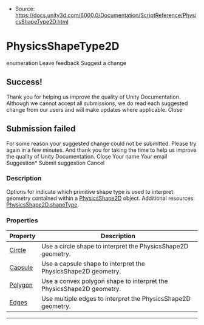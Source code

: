 * Source: https://docs.unity3d.com/6000.0/Documentation/ScriptReference/PhysicsShapeType2D.html

# PhysicsShapeType2D
enumeration
Leave feedback
Suggest a change
## Success!
Thank you for helping us improve the quality of Unity Documentation. Although we cannot accept all submissions, we do read each suggested change from our users and will make updates where applicable.
Close
## Submission failed
For some reason your suggested change could not be submitted. Please <a>try again</a> in a few minutes. And thank you for taking the time to help us improve the quality of Unity Documentation.
Close
Your name Your email Suggestion* Submit suggestion
Cancel
### Description
Options for indicate which primitive shape type is used to interpret geometry contained within a [PhysicsShape2D](https://docs.unity3d.com/6000.0/Documentation/ScriptReference/PhysicsShape2D.html) object.
Additional resources: [PhysicsShape2D.shapeType](https://docs.unity3d.com/6000.0/Documentation/ScriptReference/PhysicsShape2D-shapeType.html).
### Properties
Property | Description  
---|---  
[Circle](https://docs.unity3d.com/6000.0/Documentation/ScriptReference/PhysicsShapeType2D.Circle.html) | Use a circle shape to interpret the PhysicsShape2D geometry.  
[Capsule](https://docs.unity3d.com/6000.0/Documentation/ScriptReference/PhysicsShapeType2D.Capsule.html) | Use a capsule shape to interpret the PhysicsShape2D geometry.  
[Polygon](https://docs.unity3d.com/6000.0/Documentation/ScriptReference/PhysicsShapeType2D.Polygon.html) | Use a convex polygon shape to interpret the PhysicsShape2D geometry.  
[Edges](https://docs.unity3d.com/6000.0/Documentation/ScriptReference/PhysicsShapeType2D.Edges.html) | Use multiple edges to interpret the PhysicsShape2D geometry.  
* * *
